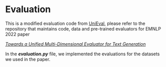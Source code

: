 # Evaluation

This is a modified evaluation code from [UniEval](https://github.com/maszhongming/UniEval), please refer to the repository that maintains code, data and pre-trained evaluators for EMNLP 2022 paper

*[Towards a Unified Multi-Dimensional Evaluator for Text Generation](https://arxiv.org/abs/2210.07197)*

In the ***evaluation.py*** file, we implemented the evaluations for the datasets we used in the paper.



